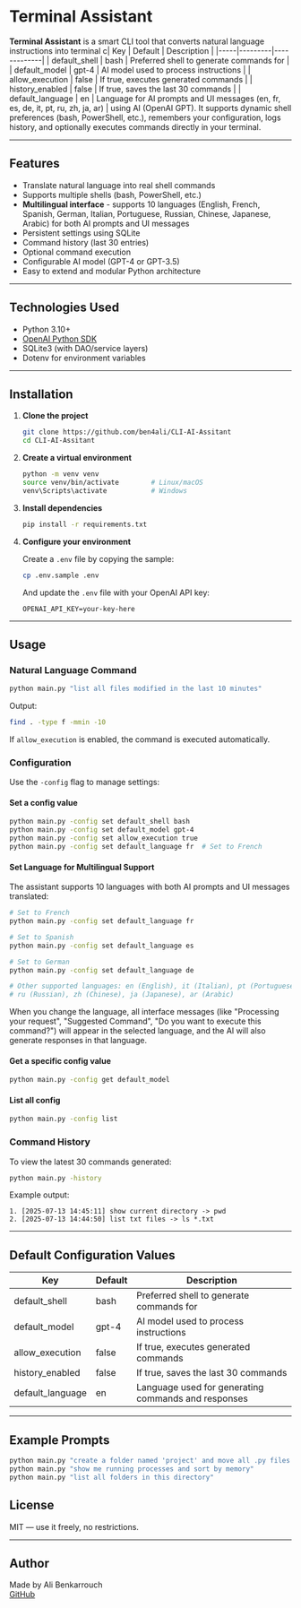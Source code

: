 # Terminal Assistant

**Terminal Assistant** is a smart CLI tool that converts natural language instructions into terminal c| Key | Default | Description |
|-----|---------|-------------|
| default_shell | bash | Preferred shell to generate commands for |
| default_model | gpt-4 | AI model used to process instructions |
| allow_execution | false | If true, executes generated commands |
| history_enabled | false | If true, saves the last 30 commands |
| default_language | en | Language for AI prompts and UI messages (en, fr, es, de, it, pt, ru, zh, ja, ar) | using AI (OpenAI GPT). It supports dynamic shell preferences (bash, PowerShell, etc.), remembers your configuration, logs history, and optionally executes commands directly in your terminal.

---

## Features

- Translate natural language into real shell commands
- Supports multiple shells (bash, PowerShell, etc.)
- **Multilingual interface** - supports 10 languages (English, French, Spanish, German, Italian, Portuguese, Russian, Chinese, Japanese, Arabic) for both AI prompts and UI messages
- Persistent settings using SQLite
- Command history (last 30 entries)
- Optional command execution
- Configurable AI model (GPT-4 or GPT-3.5)
- Easy to extend and modular Python architecture

---

## Technologies Used

- Python 3.10+
- [OpenAI Python SDK](https://pypi.org/project/openai/)
- SQLite3 (with DAO/service layers)
- Dotenv for environment variables

---

## Installation

1. **Clone the project**

   ```bash
   git clone https://github.com/ben4ali/CLI-AI-Assitant
   cd CLI-AI-Assitant
   ```

2. **Create a virtual environment**

   ```bash
   python -m venv venv
   source venv/bin/activate        # Linux/macOS
   venv\Scripts\activate           # Windows
   ```

3. **Install dependencies**

   ```bash
   pip install -r requirements.txt
   ```

4. **Configure your environment**

   Create a `.env` file by copying the sample:

   ```bash
   cp .env.sample .env
   ```

   And update the `.env` file with your OpenAI API key:

   ```env
   OPENAI_API_KEY=your-key-here
   ```

---

## Usage

### Natural Language Command

```bash
python main.py "list all files modified in the last 10 minutes"
```

Output:
```bash
find . -type f -mmin -10
```

If `allow_execution` is enabled, the command is executed automatically.

### Configuration

Use the `-config` flag to manage settings:

#### Set a config value

```bash
python main.py -config set default_shell bash
python main.py -config set default_model gpt-4
python main.py -config set allow_execution true
python main.py -config set default_language fr  # Set to French
```

#### Set Language for Multilingual Support

The assistant supports 10 languages with both AI prompts and UI messages translated:

```bash
# Set to French
python main.py -config set default_language fr

# Set to Spanish  
python main.py -config set default_language es

# Set to German
python main.py -config set default_language de

# Other supported languages: en (English), it (Italian), pt (Portuguese), 
# ru (Russian), zh (Chinese), ja (Japanese), ar (Arabic)
```

When you change the language, all interface messages (like "Processing your request", "Suggested Command", "Do you want to execute this command?") will appear in the selected language, and the AI will also generate responses in that language.

#### Get a specific config value

```bash
python main.py -config get default_model
```

#### List all config

```bash
python main.py -config list
```

### Command History

To view the latest 30 commands generated:

```bash
python main.py -history
```

Example output:

```text
1. [2025-07-13 14:45:11] show current directory -> pwd
2. [2025-07-13 14:44:50] list txt files -> ls *.txt
```

---

## Default Configuration Values

| Key | Default | Description |
|-----|---------|-------------|
| default_shell | bash | Preferred shell to generate commands for |
| default_model | gpt-4 | AI model used to process instructions |
| allow_execution | false | If true, executes generated commands |
| history_enabled | false | If true, saves the last 30 commands |
| default_language | en | Language used for generating commands and responses |

---

## Example Prompts

```bash
python main.py "create a folder named 'project' and move all .py files into it"
python main.py "show me running processes and sort by memory"
python main.py "list all folders in this directory"
```

## License

MIT — use it freely, no restrictions.

---

## Author

Made by Ali Benkarrouch  
[GitHub](https://github.com/ben4ali)